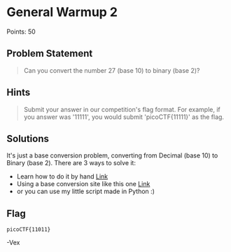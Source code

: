 # General Warmup 2 

Points: 50

## Problem Statement
>  Can you convert the number 27 (base 10) to binary (base 2)? 

## Hints
>  Submit your answer in our competition's flag format. For example, if you answer was '11111', you would submit 'picoCTF{11111}' as the flag.

## Solutions 

It's just a base conversion problem, converting from Decimal (base 10) to Binary (base 2). 
There are 3 ways to solve it: 

 - Learn how to do it by hand [Link](https://mathbits.com/MathBits/CompSci/Introduction/frombase10.htm)
 - Using a base conversion site like this one [Link](http://www.unitconversion.org/numbers/base-10-to-base-2-conversion.html) 
 - or you can use my little script made in Python :)

## Flag 

`picoCTF{11011}`

-Vex
